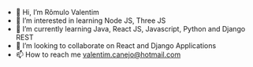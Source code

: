 - 👋 Hi, I’m Rômulo Valentim
- 👀 I’m interested in learning Node JS, Three JS
- 🌱 I’m currently learning Java, React JS, Javascript, Python and Django REST
- 💞️ I’m looking to collaborate on React and Django Applications
- 📫 How to reach me valentim.canejo@hotmail.com

<!---
valentimcanejo/valentimcanejo is a ✨ special ✨ repository because its `README.md` (this file) appears on your GitHub profile.
You can click the Preview link to take a look at your changes.
--->
